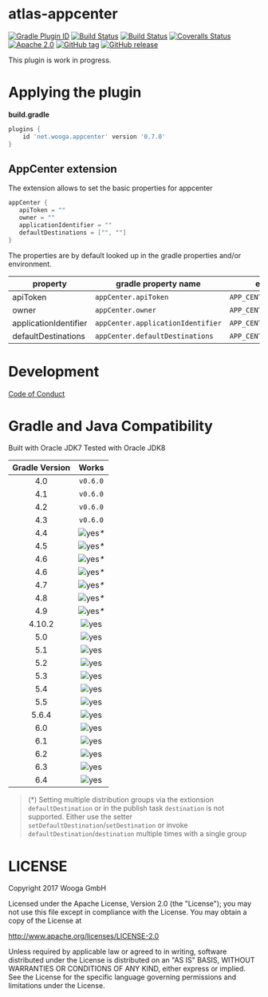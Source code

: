 atlas-appcenter
=================

[![Gradle Plugin ID](https://img.shields.io/badge/gradle-net.wooga.build--unity-brightgreen.svg?style=flat-square)](https://plugins.gradle.org/plugin/net.wooga.build-unity)
[![Build Status](https://wooga-shields.herokuapp.com/jenkins/s/https/atlas-jenkins.wooga.com/job/atlas-plugins/job/atlas-appcenter/job/master.svg?style=flat-square)]()
[![Build Status](https://img.shields.io/travis/wooga/atlas-appcenter/master.svg?style=flat-square)](https://travis-ci.org/wooga/atlas-appcenter)
[![Coveralls Status](https://img.shields.io/coveralls/wooga/atlas-appcenter/master.svg?style=flat-square)](https://coveralls.io/github/wooga/atlas-appcenter?branch=master)
[![Apache 2.0](https://img.shields.io/badge/license-Apache%202-blue.svg?style=flat-square)](https://raw.githubusercontent.com/wooga/atlas-appcenter/master/LICENSE)
[![GitHub tag](https://img.shields.io/github/tag/wooga/atlas-appcenter.svg?style=flat-square)]()
[![GitHub release](https://img.shields.io/github/release/wooga/atlas-appcenter.svg?style=flat-square)]()

This plugin is work in progress.

# Applying the plugin

**build.gradle**
```groovy
plugins {
    id 'net.wooga.appcenter' version '0.7.0'
}
```

AppCenter extension
-------------------

The extension allows to set the basic properties for appcenter

```groovy
appCenter {
   apiToken = ""
   owner = ""
   applicationIdentifier = ""
   defaultDestinations = ["", ""]
}
```

The properties are by default looked up in the gradle properties and/or environment.

| property              | gradle property name              | environment variable                |
| -------------------- | --------------------------------- | ----------------------------------- |
| apiToken              | `appCenter.apiToken`              | `APP_CENTER_API_TOKEN`              |
| owner                 | `appCenter.owner`                 | `APP_CENTER_OWNER`                  |
| applicationIdentifier | `appCenter.applicationIdentifier` | `APP_CENTER_APPLICATION_IDENTIFIER` |
| defaultDestinations   | `appCenter.defaultDestinations`   | `APP_CENTER_DEFAULT_DESTINATIONS`   |


Development
===========

[Code of Conduct](docs/Code-of-conduct.md)

Gradle and Java Compatibility
=============================

Built with Oracle JDK7
Tested with Oracle JDK8

| Gradle Version  | Works     |
| :-------------: | :-------: |
| 4.0             | `v0.6.0`  |
| 4.1             | `v0.6.0`  |
| 4.2             | `v0.6.0`  |
| 4.3             | `v0.6.0`  |
| 4.4             | ![yes]_*_ |
| 4.5             | ![yes]_*_ |
| 4.6             | ![yes]_*_ |
| 4.6             | ![yes]_*_ |
| 4.7             | ![yes]_*_ |
| 4.8             | ![yes]_*_ |
| 4.9             | ![yes]_*_ |
| 4.10.2          | ![yes]    |
| 5.0             | ![yes]    |
| 5.1             | ![yes]    |
| 5.2             | ![yes]    |
| 5.3             | ![yes]    |
| 5.4             | ![yes]    |
| 5.5             | ![yes]    |
| 5.6.4           | ![yes]    |
| 6.0             | ![yes]    |
| 6.1             | ![yes]    |
| 6.2             | ![yes]    |
| 6.3             | ![yes]    |
| 6.4             | ![yes]    |

> (*) Setting multiple distribution groups via the extionsion `defaultDestination` or in the publish task `destination` is not supported.
> Either use the setter `setDefaultDestination`/`setDestination` or invoke `defaultDestination`/`destination` multiple times with a single group

LICENSE
=======

Copyright 2017 Wooga GmbH

Licensed under the Apache License, Version 2.0 (the "License");
you may not use this file except in compliance with the License.
You may obtain a copy of the License at

<http://www.apache.org/licenses/LICENSE-2.0>

Unless required by applicable law or agreed to in writing, software
distributed under the License is distributed on an "AS IS" BASIS,
WITHOUT WARRANTIES OR CONDITIONS OF ANY KIND, either express or implied.
See the License for the specific language governing permissions and
limitations under the License.

<!-- Links -->
[unity]:                https://unity3d.com/ "Unity 3D"
[unity_cmd]:            https://docs.unity3d.com/Manual/CommandLineArguments.html
[gradle]:               https://gradle.org/ "Gradle"
[gradle_finalizedBy]:   https://docs.gradle.org/3.5/dsl/org.gradle.api.Task.html#org.gradle.api.Task:finalizedBy
[gradle_dependsOn]:     https://docs.gradle.org/3.5/dsl/org.gradle.api.Task.html#org.gradle.api.Task:dependsOn

[yes]:                  https://atlas-resources.wooga.com/icons/icon_check.svg "yes"
[no]:                   https://atlas-resources.wooga.com/icons/icon_uncheck.svg "no"


